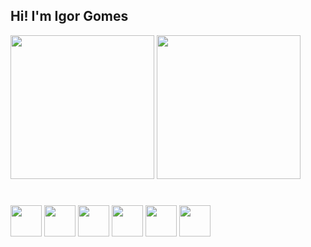 ## Hi! I'm Igor Gomes 

<div>
    <a href="https://www.github.com/IgorDGomes"><img height="230rem" src="https://github-readme-stats.vercel.app/api?username=IgorDGomes&hide=contribs&hide_border=true&show_icons=true&theme=dark&icon_color=1722aa&border_radius=16&ring_color=00fff0" /></a>
    <a href="https://www.github.com/IgorDGomes"><img height="230rem" src="https://github-readme-stats.vercel.app/api/top-langs?username=IgorDGomes&hide_border=true&theme=dark&border_radius=24" /></a>
</div>

#

<div>
  <img height="50rem" src="https://cdn.jsdelivr.net/gh/devicons/devicon/icons/javascript/javascript-original.svg" />
  <img height="50rem" src="https://cdn.jsdelivr.net/gh/devicons/devicon/icons/react/react-original.svg" />
  <img height="50rem" src="https://cdn.jsdelivr.net/gh/devicons/devicon/icons/html5/html5-original.svg" />
  <img height="50rem" src="https://cdn.jsdelivr.net/gh/devicons/devicon/icons/css3/css3-original.svg" />
  <img height="50rem" src="https://cdn.jsdelivr.net/gh/devicons/devicon/icons/sass/sass-original.svg" />
  <img height="50rem" src="https://cdn.jsdelivr.net/gh/devicons/devicon/icons/bootstrap/bootstrap-original.svg" />
</div>
